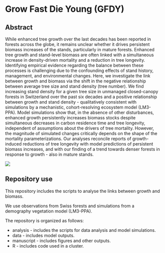 # Grow Fast Die Young (GFDY)

## Abstract

While enhanced tree growth over the last decades has been reported in forests across the globe, it remains unclear whether it drives persistent biomass increases of the stands, particularly in mature forests. Enhanced tree growth and stand-level biomass are often linked with a simultaneous increase in density-driven mortality and a reduction in tree longevity. Identifying empirical evidence regarding the balance between these processes is challenging due to the confounding effects of stand history, management, and environmental changes. Here, we investigate the link between growth and biomass via the shift in the negative relationship between average tree size and stand density (tree number). We find increasing stand density for a given tree size in unmanaged closed-canopy forests in Switzerland over the past six decades and a positive relationship between growth and stand density - qualitatively consistent with simulations by a mechanistic, cohort-resolving ecosystem model (LM3-PPA). Model simulations show that, in the absence of other disturbances, enhanced growth persistently increases biomass stocks despite simultaneous decreases in carbon residence time and tree longevity, independent of assumptions about the drivers of tree mortality. However, the magnitude of simulated changes critically depends on the shape of the mortality parameterizations. Our analyses reconcile reports of growth-induced reductions of tree longevity with model predictions of persistent biomass increases, and with our finding of a trend towards denser forests in response to growth - also in mature stands. 

![](https://github.com/lauramarques/GFDY/blob/master/manuscript/figures/fig_1.png)


## Repository use

This repository includes the scripts to analyse the links between growth and biomass.

We use observations from Swiss forests and simulations from a demography vegetation model (LM3-PPA).

The repository is organized as follows:
- analysis - includes the scripts for data analysis and model simulations.
- data - includes model outputs.
- manuscript - includes figures and other outputs.
- R - includes code used in a cluster.
